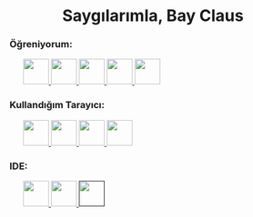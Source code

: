<imp>
<h1 align="center">Saygılarımla, Bay Claus</h1>
<h3 align="left">Öğreniyorum:</h3>
<ul>
  <a href="https://java.com">
    <img src='https://cdn.jsdelivr.net/gh/devicons/devicon@latest/icons/java/java-plain.svg'width=45>
  </a>
  <a href="https://cplusplus.comhttps://cplusplus.com/">
    <img src='https://cdn.jsdelivr.net/gh/devicons/devicon@latest/icons/cplusplus/cplusplus-plain.svg'width=45>
  </a>
  <a href="https://www.json.org">
    <img src='https://cdn.jsdelivr.net/gh/devicons/devicon@latest/icons/json/json-plain.svg'width=45>
  </a>
  <a href="https://www.python.org">
    <img src='https://cdn.jsdelivr.net/gh/devicons/devicon@latest/icons/python/python-plain.svg'width=45>
  </a>
  <a href="https://kotlinlang.org/">
    <img src='https://cdn.jsdelivr.net/gh/devicons/devicon@latest/icons/kotlin/kotlin-plain.svg'width=45>
  </a>
</ul>
<h3 align ="left">Kullandığım Tarayıcı:</h3>
<ul>
  <a href="https://www.mozilla.org">
    <img src='https://cdn.jsdelivr.net/gh/devicons/devicon@latest/icons/firefox/firefox-plain.svg'width=45>
  </a>
  <a href="https://www.opera.com">
    <img src='https://cdn.jsdelivr.net/gh/devicons/devicon@latest/icons/opera/opera-plain.svg'width=45>
  </a>
  <a href="https://www.google.com/chrome/">
    <img src='https://cdn.jsdelivr.net/gh/devicons/devicon@latest/icons/chrome/chrome-plain.svg'width=45>
  </a>
  <a href="https://www.torproject.org/download/">
    <img src='https://cdn.jsdelivr.net/gh/devicons/devicon@latest/icons/perl/perl-plain.svg'width=45>
  </a>
</ul>
<h3 align="left">IDE:</h3>
<ul>
  <a href="https://code.visualstudio.com/download">
    <img src="https://cdn.jsdelivr.net/gh/devicons/devicon@latest/icons/vscode/vscode-plain.svg" width=45>
  </a>
  <a href="https://www.eclipse.org/downloads/">
    <img src='https://cdn.jsdelivr.net/gh/devicons/devicon@latest/icons/eclipse/eclipse-plain.svg'width=45>
  </a>
  <a href="">
    <img src='https://cdn.jsdelivr.net/gh/devicons/devicon@latest/icons/jetbrains/jetbrains-original.svg'width=45>
  </a>
</ul>
